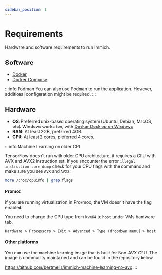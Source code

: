 ```yaml
---
sidebar_position: 1
---
```


# Requirements

Hardware and software requirements to run Immich.

## Software

- [Docker](https://docs.docker.com/get-docker/)
- [Docker Compose](https://docs.docker.com/compose/install/)

:::info Podman
You can also use Podman to run the application. However, additional configuration might be required.
:::

## Hardware

- **OS**: Preferred unix-based operating system (Ubuntu, Debian, MacOS, etc). Windows works too, with [Docker Desktop on Windows](https://docs.docker.com/desktop/install/windows-install/)
- **RAM**: At least 2GB, preferred 4GB.
- **CPU**: At least 2 cores, preferred 4 cores.

:::info Machine Learning on older CPU

TensorFlow doesn't run with older CPU architecture, it requires a CPU with AVX and AVX2 instruction set. If you encounter the error `illegal instruction core dump` check for your CPU flags with the command and make sure you see `AVX` and `AVX2`:

```bash
more /proc/cpuinfo | grep flags
```

#### Promox

If you are running virtualization in Proxmox, the VM doesn't have the flag enabled.

You need to change the CPU type from `kvm64` to `host` under VMs hardware tab.

`Hardware > Processors > Edit > Advanced > Type (dropdown menu) > host`

#### Other platforms

You can use the machine learning image that is built for Non-AVX CPU. The image is community maintained and can be found in the repository below

https://github.com/bertmelis/immich-machine-learning-no-avx
:::
